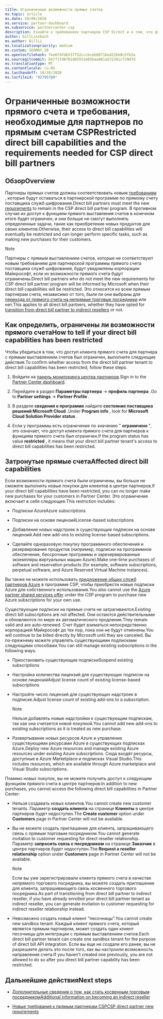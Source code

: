 ```yaml
---
title: Ограниченные возможности прямых счетов
ms.topic: article
ms.date: 10/09/2020
ms.service: partner-dashboard
ms.subservice: partnercenter-csp
description: Узнайте о требованиях партнеров CSP Direct и о том, что делать, чтобы избежать ограничения возможностей. Узнайте, не были ли ваши возможности ограничены.
author: billLinzbach
ms.author: BillLi
ms.localizationpriority: medium
ms.custom: SEOMAY.20
ms.openlocfilehash: 7ee6f4fdb537752cccbceb68716ed22bb8c5fb3a
ms.sourcegitcommit: b4771fd0781d95551e65baa481a572291c729d7d
ms.translationtype: MT
ms.contentlocale: ru-RU
ms.lasthandoff: 10/28/2020
ms.locfileid: "92795780"
---
```

# <a name="restricted-direct-bill-capabilities-and-the-requirements-needed-for-csp-direct-bill-partners"></a><span data-ttu-id="81f01-104">Ограниченные возможности прямого счета и требования, необходимые для партнеров по прямым счетам CSP</span><span class="sxs-lookup"><span data-stu-id="81f01-104">Restricted direct bill capabilities and the requirements needed for CSP direct bill partners</span></span>  

## <a name="overview"></a><span data-ttu-id="81f01-105">Обзор</span><span class="sxs-lookup"><span data-stu-id="81f01-105">Overview</span></span>

<span data-ttu-id="81f01-106">Партнеры прямых счетов должны соответствовать новым [требованиям](direct-partner-new-requirements.md) , которые будут оставаться в партнерской программе по прямому счету поставщика служб шифрования.</span><span class="sxs-lookup"><span data-stu-id="81f01-106">Direct bill partners must meet the new [requirements](direct-partner-new-requirements.md) to remain in the CSP direct bill partner program.</span></span> <span data-ttu-id="81f01-107">В противном случае их доступ к функциям прямого выставления счетов в конечном итоге будет ограничен, и они больше не смогут выполнять определенные задачи, такие как приобретение новых продуктов для своих клиентов.</span><span class="sxs-lookup"><span data-stu-id="81f01-107">Otherwise, their access to direct bill capabilities will eventually be restricted and can longer perform specific tasks, such as making new purchases for their customers.</span></span>

> [!Note]
> <span data-ttu-id="81f01-108">Партнеры с прямым выставлением счетов, которые не соответствуют новым требованиям для партнерской программы прямого счета поставщика служб шифрования, будут уведомлены корпорации Майкрософт, если их возможности прямого счета будут ограничены.</span><span class="sxs-lookup"><span data-stu-id="81f01-108">Direct bill partners who do not meet the new requirements for CSP direct bill partner program will be informed by Microsoft when their direct bill capabilities will be restricted.</span></span> <span data-ttu-id="81f01-109">Это относится ко всем прямым партнерам счета, независимо от того, были ли они выбраны для [перехода от прямого счета на непрямые торговые посредники](transition-direct-to-indirect.md) или нет.</span><span class="sxs-lookup"><span data-stu-id="81f01-109">This applies to all direct bill partners, whether they have opted for [transition from direct bill partner to indirect resellers](transition-direct-to-indirect.md) or not.</span></span>  

## <a name="how-to-tell-if-your-direct-bill-capabilities-has-been-restricted"></a><span data-ttu-id="81f01-110">Как определить, ограничены ли возможности прямого счета</span><span class="sxs-lookup"><span data-stu-id="81f01-110">How to tell if your direct bill capabilities has been restricted</span></span>

<span data-ttu-id="81f01-111">Чтобы убедиться в том, что доступ клиента прямого счета для партнера с прямым выставлением счетов был ограничен, выполните следующие действия.</span><span class="sxs-lookup"><span data-stu-id="81f01-111">To confirm whether access from the direct bill partner tenant to direct bill capabilities has been restricted, follow these steps.</span></span>

1. <span data-ttu-id="81f01-112">Войдите на [панель мониторинга центра партнеров](https://partner.microsoft.com/dashboard).</span><span class="sxs-lookup"><span data-stu-id="81f01-112">Sign in to the [Partner Center dashboard](https://partner.microsoft.com/dashboard).</span></span>

2. <span data-ttu-id="81f01-113">Перейдите в раздел **Параметры партнера**  ->  **профиль партнера** .</span><span class="sxs-lookup"><span data-stu-id="81f01-113">Go to **Partner settings** -> **Partner Profile** .</span></span>

3. <span data-ttu-id="81f01-114">В разделе **сведения о программе** найдите **состояние поставщика решений Microsoft Cloud** .</span><span class="sxs-lookup"><span data-stu-id="81f01-114">Under **Program info** , look for **Microsoft Cloud Solution Provider status** .</span></span>

4. <span data-ttu-id="81f01-115">Если у программы есть ограничение по значению " **ограничено** ", это означает, что доступ клиента прямого счета для партнеров к функциям прямого счета был ограничен.</span><span class="sxs-lookup"><span data-stu-id="81f01-115">If the program status has value **restricted** , it means that your direct bill partner tenant's access to direct bill capabilities has been restricted.</span></span>

## <a name="affected-direct-bill-capabilities"></a><span data-ttu-id="81f01-116">Затронутые прямые счета</span><span class="sxs-lookup"><span data-stu-id="81f01-116">Affected direct bill capabilities</span></span>

<span data-ttu-id="81f01-117">Если возможности прямого счета были ограничены, вы больше не сможете выполнять новые покупки для клиентов в центре партнеров.</span><span class="sxs-lookup"><span data-stu-id="81f01-117">If your direct bill capabilities have been restricted, you can no longer make new purchases for your customers in Partner Center.</span></span> <span data-ttu-id="81f01-118">Это ограничение включает в себя следующее:</span><span class="sxs-lookup"><span data-stu-id="81f01-118">This restriction includes:</span></span>

- <span data-ttu-id="81f01-119">Подписки Azure</span><span class="sxs-lookup"><span data-stu-id="81f01-119">Azure subscriptions</span></span>

- <span data-ttu-id="81f01-120">Подписки на основе лицензий</span><span class="sxs-lookup"><span data-stu-id="81f01-120">License-based subscriptions</span></span>

- <span data-ttu-id="81f01-121">Добавление новых надстроек в существующие подписки на основе лицензий.</span><span class="sxs-lookup"><span data-stu-id="81f01-121">Add new add-ons to existing license-based subscriptions.</span></span>

- <span data-ttu-id="81f01-122">Сделайте одноразовую покупку программного обеспечения и резервирование продуктов (например, подписки на программное обеспечение, бессрочные программы и зарезервированные экземпляры виртуальных машин Azure).</span><span class="sxs-lookup"><span data-stu-id="81f01-122">Make one-time purchases of software and reservation products (for example, software subscriptions, perpetual software, and Azure Reserved Virtual Machine instances).</span></span>

<span data-ttu-id="81f01-123">Вы также не можете использовать [предложение общих служб партнеров Azure](shared-services.md) в программе CSP, чтобы приобрести новые подписки Azure для собственного использования.</span><span class="sxs-lookup"><span data-stu-id="81f01-123">You also cannot use the [Azure partner shared services offer](shared-services.md) under the CSP program to purchase new Azure subscriptions for your own use.</span></span>

<span data-ttu-id="81f01-124">Существующие подписки на прямые счета не затрагиваются.</span><span class="sxs-lookup"><span data-stu-id="81f01-124">Existing direct bill subscriptions are not affected.</span></span> <span data-ttu-id="81f01-125">Они остаются действительными и обновляются по мере их автоматического продления.</span><span class="sxs-lookup"><span data-stu-id="81f01-125">They remain valid and are auto-renewed.</span></span> <span data-ttu-id="81f01-126">Счет будет взиматься непосредственно корпорацией Майкрософт до тех пор, пока они не будут отменены.</span><span class="sxs-lookup"><span data-stu-id="81f01-126">You will continue to be billed directly by Microsoft until they are canceled.</span></span> <span data-ttu-id="81f01-127">Вы по-прежнему можете управлять существующими подписками следующими способами.</span><span class="sxs-lookup"><span data-stu-id="81f01-127">You can still manage existing subscriptions in the following ways:</span></span>

- <span data-ttu-id="81f01-128">Приостановить существующие подписки</span><span class="sxs-lookup"><span data-stu-id="81f01-128">Suspend existing subscriptions</span></span>

- <span data-ttu-id="81f01-129">Настройка количества лицензий для существующих подписок на основе лицензий</span><span class="sxs-lookup"><span data-stu-id="81f01-129">Adjust license count of existing license-based subscriptions</span></span>

- <span data-ttu-id="81f01-130">Настройте число лицензий для существующих надстроек в подписке.</span><span class="sxs-lookup"><span data-stu-id="81f01-130">Adjust license count of existing add-ons to a subscription.</span></span> 
 
    >[!Note] 
    ><span data-ttu-id="81f01-131">Нельзя добавлять новые надстройки к существующим подпискам, так как она считается новой покупкой.</span><span class="sxs-lookup"><span data-stu-id="81f01-131">You cannot add new add-ons to existing subscriptions as it is treated as new purchase.</span></span>

- <span data-ttu-id="81f01-132">Развертывание новых ресурсов Azure и управление существующими ресурсами Azure в существующих подписках Azure.</span><span class="sxs-lookup"><span data-stu-id="81f01-132">Deploy new Azure resources and manage existing Azure resources under existing Azure subscriptions.</span></span> <span data-ttu-id="81f01-133">Сюда входят ресурсы, доступные в Azure Marketplace и подписках Visual Studio.</span><span class="sxs-lookup"><span data-stu-id="81f01-133">This includes resources, which are available through Azure marketplace and Visual Studio subscriptions.</span></span>

<span data-ttu-id="81f01-134">Помимо новых покупок, вы не можете получить доступ к следующим функциям прямого счета в центре партнеров:</span><span class="sxs-lookup"><span data-stu-id="81f01-134">In addition to new purchases, you cannot access the following direct bill capabilities in Partner Center:</span></span>

- <span data-ttu-id="81f01-135">Нельзя создавать новых клиентов.</span><span class="sxs-lookup"><span data-stu-id="81f01-135">You cannot create new customer tenants.</span></span> <span data-ttu-id="81f01-136">Параметр **создать клиента** на странице **Клиенты** в центре партнеров будет недоступен.</span><span class="sxs-lookup"><span data-stu-id="81f01-136">The **Create customer** option under **Customers** page in Partner Center will not be available.</span></span>

- <span data-ttu-id="81f01-137">Вы не можете создать приглашение для клиента, запрашивающего связь с прямым торговым посредником.</span><span class="sxs-lookup"><span data-stu-id="81f01-137">You cannot generate invitation to customer requesting for direct reseller relationship.</span></span> <span data-ttu-id="81f01-138">Параметр **запросить связь с посредником** на странице **Заказчик** в центре партнеров будет недоступен.</span><span class="sxs-lookup"><span data-stu-id="81f01-138">The **Request a reseller relationship** option under **Customers** page in Partner Center will not be available.</span></span>

    >[!NOTE]
    ><span data-ttu-id="81f01-139">Если вы уже зарегистрировали клиента прямого счета в качестве непрямого торгового посредника, вы можете создать приглашение для клиента, запрашивающего связь косвенного торгового посредника.</span><span class="sxs-lookup"><span data-stu-id="81f01-139">As part of transitioning from direct bill partner to indirect reseller, if you have already enrolled your direct bill partner tenant as indirect reseller, you can generate invitation to customer requesting for indirect reseller relationship instead.</span></span>

- <span data-ttu-id="81f01-140">Невозможно создать новый клиент "песочницы".</span><span class="sxs-lookup"><span data-stu-id="81f01-140">You cannot create new sandbox tenant.</span></span> <span data-ttu-id="81f01-141">Каждый клиент прямого счета, который является прямым партнером, может создать один клиент песочницы для интеграции с прямым выставлением счетов.</span><span class="sxs-lookup"><span data-stu-id="81f01-141">Each direct bill partner tenant can create one sandbox tenant for the purpose of direct bill API integration.</span></span> <span data-ttu-id="81f01-142">Если вы еще не создали его ранее, вы не разрешаете делать это после того, как вы настроили возможность направления счета.</span><span class="sxs-lookup"><span data-stu-id="81f01-142">If you haven't created one previously, you are not allowed to do so after you direct bill partner capability has been restricted.</span></span>  

## <a name="next-steps"></a><span data-ttu-id="81f01-143">Дальнейшие действия</span><span class="sxs-lookup"><span data-stu-id="81f01-143">Next steps</span></span>

- [<span data-ttu-id="81f01-144">Дополнительные сведения о том, как стать косвенным торговым посредником</span><span class="sxs-lookup"><span data-stu-id="81f01-144">Additional information on becoming an indirect reseller</span></span>](https://assetsprod.microsoft.com/csp-directbill-to-indirect-transition.pdf)

- [<span data-ttu-id="81f01-145">Новые требования к прямым партнерам CSP</span><span class="sxs-lookup"><span data-stu-id="81f01-145">CSP direct partner new requirements</span></span>](direct-partner-new-requirements.md)